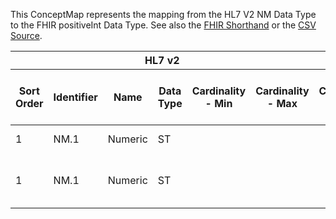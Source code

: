
This ConceptMap represents the mapping from the HL7 V2 NM Data Type to the FHIR positiveInt Data Type. See also the <a href='https://github.com/HL7/v2-to-fhir/blob/master/tank/Datatype NM to positiveInt.fsh'>FHIR Shorthand</a> or the <a href='https://github.com/HL7/v2-to-fhir/blob/master/mappings/datatypes/HL7 Data Type - FHIR R4_ NM[positiveInt] - Sheet1.csv'>CSV Source</a>.
<table class='grid'><thead>
<tr><th colspan='6'>HL7 v2</th><th colspan='3'>Condition (IF True, args)</th><th colspan='8'>HL7 FHIR</th><th rowspan='2'>Comments</th></tr>
<tr><th title='Rows are listed in sequence of how they appear in the v2 standard. The first column, Sort Order, provides a sort order that can re-create the original v2 standard sequence in case one opts to re-sort/filter the rows.'>Sort Order</th><th title='Contains the formal Data Type Name and Component Sequence according to the base standard using &quot;.&quot; as the delimiter.'>Identifier</th><th title='The formal name of the field in the most current published version.'>Name</th><th title='The data type of the field in the most current published version if not deprecated, otherwise the data type at the time it was deprecated and removed.'>Data Type</th><th title='The V2 min cardinality expressed numerically.'>Cardinality - Min</th><th title='The V2 max cardinality expressed numerically.' style='border-right: 2px'>Cardinality - Max</th><th title='Condition in an easy to read syntax (Computable ANTLR)'>Computable ANTLR</th><th title='Condition in FHIRPath Notation'>Computable FHIRPath</th><th title='Condition expressed in narrative form' style='border-right: 2px'>Narrative</th><th title='An existing FHIR attribute in the target FHIR version.'>FHIR Attribute</th><th title='The FHIR attribute&apos;s data type in the target FHIR version.'>Proposed Extension</th><th title='The proposed FHIR Extension.'>Data Type</th><th title='The FHIR min cardinality expressed numerically.'>Cardinality - Min</th><th title='The FHIR max cardinality expressed numerically.' style='border-right: 2px'>Cardinality - Max</th><th title='The URL to the Data Type Map that is to be used for the attribute in this segment.'>Data Type Mapping</th><th title='The fixed or computed value to assign.'>Vocabulary Mapping<br/>(IS, ID, CE, CEN, CWE)</th><th title='Mapping for terminology tables.'>Assignment</th></tr></thead>
<tbody>
<tr><td>1</td><td>NM.1</td><td>Numeric</td><td>ST</td><td></td><td style='border-right: 2px'></td><td></td><td></td><td style='border-right: 2px'>If positive</td><td><a href='https://hl7.org/fhir/R4/datatypes-definitions.html#positiveInt.positiveInt.$value'>positiveInt.$value</a></td><td></td><td><a href='https://hl7.org/fhir/R4/datatypes-definitions.html#positiveInt.positiveInt.integer'>positiveInt.integer</a></td><td>0</td><td>1</td><td></td><td></td><td></td><td></td></tr>
<tr><td>1</td><td>NM.1</td><td>Numeric</td><td>ST</td><td></td><td style='border-right: 2px'></td><td></td><td></td><td style='border-right: 2px'>If negative raise an error</td><td></td><td></td><td></td><td></td><td></td><td></td><td></td><td></td><td></td></tr>
</tbody></table>
